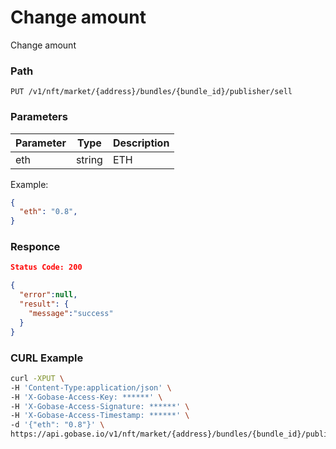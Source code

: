 # Change amount

Change amount

### Path
```
PUT /v1/nft/market/{address}/bundles/{bundle_id}/publisher/sell
```

### Parameters

|  Parameter   |  Type            | Description         |
| ------------ | ---------------- | ------------------- |
|  eth         |  string          | ETH                 |

Example:
```json
{
  "eth": "0.8",
}
```

### Responce
```json
Status Code: 200

{
  "error":null,
  "result": {
    "message":"success"
  }
}
```

### CURL Example
```bash
curl -XPUT \
-H 'Content-Type:application/json' \
-H 'X-Gobase-Access-Key: ******' \
-H 'X-Gobase-Access-Signature: ******' \
-H 'X-Gobase-Access-Timestamp: ******' \
-d '{"eth": "0.8"}' \
https://api.gobase.io/v1/nft/market/{address}/bundles/{bundle_id}/publisher/sell
```
